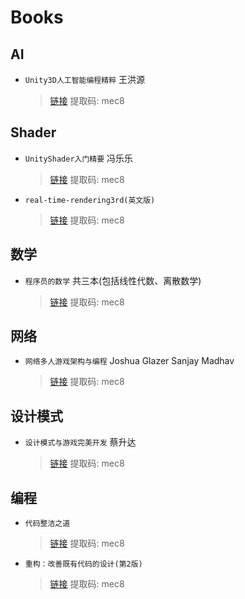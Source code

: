 # Books

## AI

* `Unity3D人工智能编程精粹` 王洪源
  > [链接](https://pan.baidu.com/s/1o70mRVphj8Y1lJRxzPIi2Q) 提取码: mec8

## Shader

* `UnityShader入门精要` 冯乐乐
  > [链接](https://pan.baidu.com/s/1o70mRVphj8Y1lJRxzPIi2Q) 提取码: mec8
* `real-time-rendering3rd(英文版)`
  > [链接](https://pan.baidu.com/s/1o70mRVphj8Y1lJRxzPIi2Q) 提取码: mec8

## 数学

* `程序员的数学` 共三本(包括线性代数、离散数学)
  > [链接](https://pan.baidu.com/s/1o70mRVphj8Y1lJRxzPIi2Q) 提取码: mec8

## 网络

* `网络多人游戏架构与编程` Joshua Glazer  Sanjay Madhav
  > [链接](https://pan.baidu.com/s/1o70mRVphj8Y1lJRxzPIi2Q) 提取码: mec8

## 设计模式

* `设计模式与游戏完美开发` 蔡升达
  > [链接](https://pan.baidu.com/s/1o70mRVphj8Y1lJRxzPIi2Q) 提取码: mec8

## 编程

* `代码整洁之道`
  > [链接](https://pan.baidu.com/s/1o70mRVphj8Y1lJRxzPIi2Q) 提取码: mec8
* `重构：改善既有代码的设计(第2版)`
  > [链接](https://pan.baidu.com/s/1o70mRVphj8Y1lJRxzPIi2Q) 提取码: mec8
